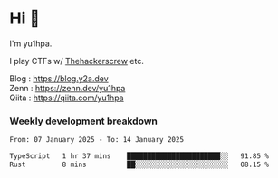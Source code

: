 # Hi 👋

I'm yu1hpa.

I play CTFs w/ [Thehackerscrew](https://www.thehackerscrew.team/) etc.

Blog : https://blog.y2a.dev  
Zenn : https://zenn.dev/yu1hpa  
Qiita : https://qiita.com/yu1hpa  

### Weekly development breakdown

<!--START_SECTION:waka-->

```txt
From: 07 January 2025 - To: 14 January 2025

TypeScript   1 hr 37 mins    ███████████████████████░░   91.85 %
Rust         8 mins          ██░░░░░░░░░░░░░░░░░░░░░░░   08.15 %
```

<!--END_SECTION:waka-->

